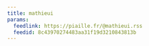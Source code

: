 ```yaml
---
title: mathieui
params:
  feedlink: https://piaille.fr/@mathieui.rss
  feedid: 8c43970274483aa31f19d3210843813b
---
```

